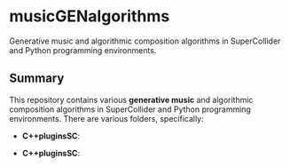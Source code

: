 # musicGENalgorithms
Generative music and algorithmic composition algorithms in SuperCollider and Python programming environments.

## Summary

This repository contains various **generative music** and algorithmic composition algorithms in SuperCollider and Python programming environments. There are various folders, specifically:

- **C++pluginsSC**:

- **C++pluginsSC**:
